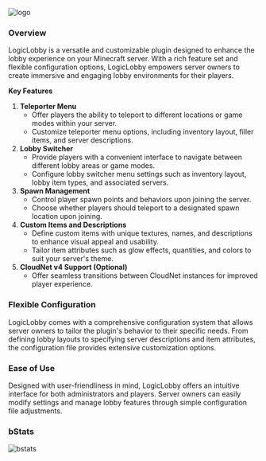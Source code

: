 ![logo](https://i.imgur.com/CCnlD4N.png)
### Overview
LogicLobby is a versatile and customizable plugin designed to enhance the lobby experience on your Minecraft server. With a rich feature set and flexible configuration options, LogicLobby empowers server owners to create immersive and engaging lobby environments for their players.

**Key Features**
1. **Teleporter Menu**
    - Offer players the ability to teleport to different locations or game modes within your server.
    - Customize teleporter menu options, including inventory layout, filler items, and server descriptions.
2. **Lobby Switcher**
    - Provide players with a convenient interface to navigate between different lobby areas or game modes.
    - Configure lobby switcher menu settings such as inventory layout, lobby item types, and associated servers.
3. **Spawn Management**
    - Control player spawn points and behaviors upon joining the server.
    - Choose whether players should teleport to a designated spawn location upon joining.
4. **Custom Items and Descriptions**
    - Define custom items with unique textures, names, and descriptions to enhance visual appeal and usability.
    - Tailor item attributes such as glow effects, quantities, and colors to suit your server's theme.
5. **CloudNet v4 Support (Optional)**
    - Offer seamless transitions between CloudNet instances for improved player experience.

### Flexible Configuration
LogicLobby comes with a comprehensive configuration system that allows server owners to tailor the plugin's behavior to their specific needs. From defining lobby layouts to specifying server descriptions and item attributes, the configuration file provides extensive customization options.

### Ease of Use
Designed with user-friendliness in mind, LogicLobby offers an intuitive interface for both administrators and players. Server owners can easily modify settings and manage lobby features through simple configuration file adjustments.

### bStats
![bstats](https://bstats.org/signatures/bukkit/LogicLobby.svg)
